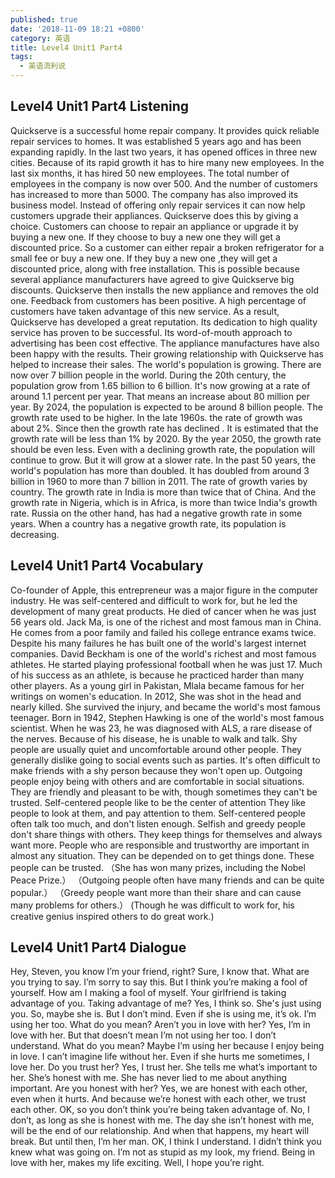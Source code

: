 ```yaml
---
published: true
date: '2018-11-09 18:21 +0800'
category: 英语
title: Level4 Unit1 Part4
tags:
  - 英语流利说
---
```

## Level4 Unit1 Part4 Listening
Quickserve is a successful home repair company.
It provides quick reliable repair services to homes.
It was established 5 years ago and has been expanding rapidly.
In the last two years, it has opened offices in three new cities.
Because of its rapid growth it has to hire many new employees.
In the last six months, it has hired 50 new employees.
The total number of employees in the company is now over 500.
And the number of customers has increased to more than 5000.
The company has also improved its business model.
Instead of offering only repair services it can now help customers upgrade their appliances.
Quickserve does this by giving a choice.
Customers can choose to repair an appliance or upgrade it by buying a new one.
If they choose to buy a new one they will get a discounted price.
So a customer can either repair a broken refrigerator for a small fee or buy a new one.
If they buy a new one ,they will get a discounted price, along with free installation.
This is possible because several appliance manufacturers have agreed to give Quickserve big discounts.
Quickserve then installs the new appliance and removes the old one.
Feedback from customers has been positive.
A high percentage of customers have taken advantage of this new service.
As a result, Quickserve has developed a great reputation.
Its dedication to high quality service has proven to be successful.
Its word-of-mouth approach to advertising has been cost effective.
The appliance manufactures have also been happy with the results.
Their growing relationship with Quickserve has helped to increase their sales.
The world's population is growing.
There are now over 7 billion people in the world.
During the 20th century, the population grow from 1.65 billion to 6 billion.
It's now growing at a rate of around 1.1 percent per year.
That means an increase about 80 million per year.
By 2024, the population is expected to be around 8 billion people.
The growth rate used to be higher.
In the late 1960s. the rate of growth was about 2%.
Since then the growth rate has declined .
It is estimated that the growth rate will be less than 1% by 2020.
By the year 2050, the growth rate should be even less.
Even with a declining growth rate, the population will continue to grow.
But it will grow at a slower rate.
In the past 50 years, the world's population has more than doubled.
It has doubled from around 3 billion in 1960 to more than 7 billion in 2011.
The rate of growth varies by country.
The growth rate in India is more than twice that of China.
And the growth rate in Nigeria, which is in Africa, is more than twice India's growth rate.
Russia on the other hand, has had a negative growth rate in some years.
When a country has a negative growth rate, its population is decreasing.
## Level4 Unit1 Part4 Vocabulary
Co-founder of Apple, this entrepreneur was a major figure in the computer industry.
He was self-centered and difficult to work for, but he led the development of many great products.
He died of cancer when he was just 56 years old.
Jack Ma, is one of the richest and most famous man in China.
He comes from a poor family and failed his college entrance exams twice.
Despite his many failures he has built one of the world's largest internet companies.
David Beckham is one of the world's richest and most famous athletes.
He started playing professional football when he was just 17.
Much of his success as an athlete, is because he practiced harder than many other players.
As a young girl in Pakistan, Mlala became famous for her writings on women's education.
In 2012, She was shot in the head and nearly killed.
She survived the injury, and became the world's most famous teenager.
Born in 1942, Stephen Hawking is one of the world's most famous scientist.
When he was 23, he was diagnosed with ALS, a rare disease of the nerves.
Because of his disease, he is unable to walk and talk.
Shy people are usually quiet and uncomfortable around other people.
They generally dislike going to social events such as parties.
It's often difficult to make friends with a shy person because they won't open up.
Outgoing people enjoy being with others and are comfortable in social situations.
They are friendly and pleasant to be with, though sometimes they can't be trusted.
Self-centered people like to be the center of attention
They like people to look at them, and pay attention to them.
Self-centered people often talk too much, and don't listen enough.
Selfish and greedy people don't share things with others.
They keep things for themselves and always want more.
People who are responsible and trustworthy are important in almost any situation.
They can be depended on to get things done.
These people can be trusted.
（She has won many prizes, including the Nobel Peace Prize.）
（Outgoing people often have many friends and can be quite popular.）
（Greedy people want more than their share and can cause many problems for others.）
(Though he was difficult to work for, his creative genius inspired others to do great work.)
## Level4 Unit1 Part4 Dialogue
Hey, Steven, you know I’m your friend, right?
Sure, I know that.
What are you trying to say.
I’m sorry to say this. But I think you’re making a fool of yourself.
How am I making a fool of myself.
Your girlfriend is taking advantage of you.
Taking advantage of me?
Yes, I think so.
She's just using you.
So, maybe she is.
But I don’t mind.
Even if she is using me, it’s ok.
I’m using her too.
What do you mean?
Aren’t you in love with her?
Yes, I’m in love with her.
But that doesn’t mean I’m not using her too.
I don’t understand.
What do you mean?
Maybe I’m using her because I enjoy being in love.
I can’t imagine life without her.
Even if she hurts me sometimes, I love her.
Do you trust her?
Yes, I trust her.
She tells me what’s important to her.
She’s honest with me.
She has never lied to me about anything important.
Are you honest with her?
Yes, we are honest with each other, even when it hurts.
And because we’re honest with each other, we trust each other.
OK, so you don’t think you’re being taken advantage of.
No, I don’t, as long as she is honest with me.
The day she isn’t honest with me, will be the end of our relationship.
And when that happens, my heart will break.
But until then, I’m her man.
OK, I think I understand.
I didn’t think you knew what was going on.
I’m not as stupid as my look, my friend.
Being in love with her, makes my life exciting.
Well, I hope you’re right.